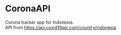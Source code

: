 # CoronaAPI
Corona tracker app for Indonesia.\
API from https://api.covid19api.com/country/indonesia 
